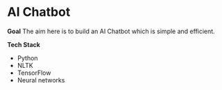 # AI Chatbot

**Goal**
The aim here is to build an AI Chatbot which is simple and efficient.

**Tech Stack**
- Python
- NLTK
- TensorFlow
- Neural networks

